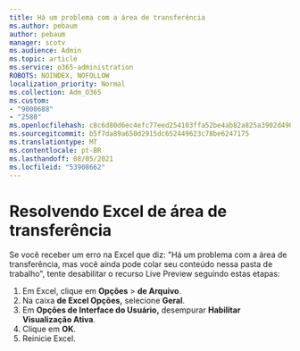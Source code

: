 ```yaml
---
title: Há um problema com a área de transferência
ms.author: pebaum
author: pebaum
manager: scotv
ms.audience: Admin
ms.topic: article
ms.service: o365-administration
ROBOTS: NOINDEX, NOFOLLOW
localization_priority: Normal
ms.collection: Adm_O365
ms.custom:
- "9000688"
- "2580"
ms.openlocfilehash: c8c6d80d6ec4efc77eed254103ffa52be4ab82a825a3902d490f7059708e76e8
ms.sourcegitcommit: b5f7da89a650d2915dc652449623c78be6247175
ms.translationtype: MT
ms.contentlocale: pt-BR
ms.lasthandoff: 08/05/2021
ms.locfileid: "53908662"
---
```

# <a name="resolving-excel-clipboard-error"></a>Resolvendo Excel de área de transferência

Se você receber um erro na Excel que diz: "Há um problema com a área de transferência, mas você ainda pode colar seu conteúdo nessa pasta de trabalho", tente desabilitar o recurso Live Preview seguindo estas etapas:

1. Em Excel, clique em **Opções**  >  **de Arquivo**.
3. Na caixa **de Excel Opções,** selecione **Geral**.
4. Em **Opções de Interface do Usuário,** desempurar **Habilitar Visualização Ativa**.
5. Clique em **OK**.
6. Reinicie Excel.
